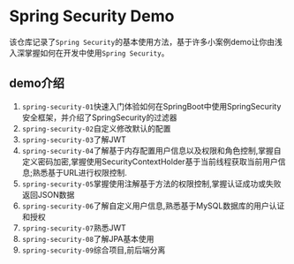 # Spring Security Demo

该仓库记录了`Spring Security`的基本使用方法，基于许多小案例demo让你由浅入深掌握如何在开发中使用`Spring Security`。

## demo介绍

1. `spring-security-01`快速入门体验如何在SpringBoot中使用SpringSecurity安全框架，并介绍了SpringSecurity的过滤器
2. `spring-security-02`自定义修改默认的配置
3. `spring-security-03`了解JWT
4. `spring-security-04`了解基于内存配置用户信息以及权限和角色控制,掌握自定义密码加密,掌握使用SecurityContextHolder基于当前线程获取当前用户信息;熟悉基于URL进行权限控制.
5. `spring-security-05`掌握使用注解基于方法的权限控制,掌握认证成功或失败返回JSON数据
6. `spring-security-06`了解自定义用户信息,熟悉基于MySQL数据库的用户认证和授权
7. `spring-security-07`熟悉JWT
8. `spring-security-08`了解JPA基本使用
9. `spring-security-09`综合项目,前后端分离